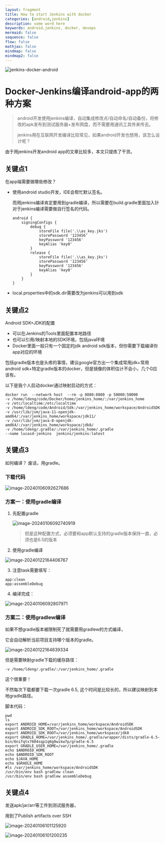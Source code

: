 ```yaml
---
layout: fragment
title: How to start Jenkins with docker
categories: [android,jenkins]
description: some word here
keywords: android,jenkins, docker, devops
mermaid: false
sequence: false
flow: false
mathjax: false
mindmap: false
mindmap2: false
---
```




![jenkins-docker-android](https://raw.githubusercontent.com/KingofHubGit/ImageFactory/main/Public/jenkins-docker-android.png)

# Docker-Jenkins编译android-app的两种方案

> android开发使用jenkins编译，自动集成修改点/自动命名/自动备份，将修改的apk发布到测试服务器+发布网盘，而不需要用通讯工具传来传去。
>
> jenkins用在互联网开发编译比较常见，如果android开发也想用，该怎么设计呢？



由于用jenkins开发android app的文章比较多，本文只提炼了干货。



## 关键点1

在app端需要做哪些修改？

- 使用android studio开发，IDE会帮忙默认签名。

  而用jenkins编译肯定要用到gradle编译，所以需要在build.gradle里面加入针对于jenkins编译需要做自行签名的代码。

  ```
  android {
      signingConfigs {
          debug {
              storeFile file('.\\as_key.jks')
              storePassword '123456'
              keyPassword '123456'
              keyAlias 'key0'
          }
          release {
              storeFile file('.\\as_key.jks')
              storePassword '123456'
              keyPassword '123456'
              keyAlias 'key0'
          }
      }
  }
  ```

- local.properties中的sdk.dir需要改为jenkins可以用到sdk



## 关键点2

Android SDK+JDK的配置

- 可以在Jenkins的Tools里面配置本地路径
- 也可以引用/映射本地的SDK环境，包括java环境
- Docker里面一般只有一个固定的jdk  android sdk版本，但你需要下载编译你app对应的环境

包括gradle版本也是头疼的事情，建议google官方出一个集成常用jdk+常用android sdk+特定gradle版本的docker，但是镜像的体积估计不会小，几个G应该有。



以下是我个人启动docker通过映射启动的方式：

```
docker run  --network host  --rm -p 8080:8080 -p 50000:50000   
-v /home/ldeng/code/Docker/home/jenkins_home/:/var/jenkins_home   
-v /etc/localtime:/etc/localtime  
-v /home/ldeng/code/Android/Sdk:/var/jenkins_home/workspace/AndroidSDK 
-v /usr/lib/jvm/java-11-openjdk-amd64/:/var/jenkins_home/workspace/jdk11/ 
-v /usr/lib/jvm/java-8-openjdk-amd64/:/var/jenkins_home/workspace/jdk8/  
-v /home/ldeng/.gradle/:/var/jenkins_home/.gradle     
--name lucasd-jenkins  jenkins/jenkins:latest
```





## 关键点3

如何编译？ 废话，用gradle。



### 下载代码

![image-20240106092627686](https://raw.githubusercontent.com/KingofHubGit/ImageFactory/main/Public/image-20240106092627686.png)



### 方案一：使用gradle编译

1. 先配置gradle

   ![image-20240106092740919](https://raw.githubusercontent.com/KingofHubGit/ImageFactory/main/Public/image-20240106092740919.png)

   >  但是这种配置方式，必须要和app默认支持的gradle版本保持一直，必须也是6.5的版本

2. 使用gradle编译

![image-20240122164406767](https://raw.githubusercontent.com/KingofHubGit/ImageFactory/main/Public/image-20240122164406767.png)





3. 注意task需要填写：

```
app:clean
app:assembleDebug
```

4. 编译完成：

![image-20240106092807971](https://raw.githubusercontent.com/KingofHubGit/ImageFactory/main/Public/image-20240106092807971.png)



### 方案二：使用gradlew编译

如果不想gradle版本被限制死了就需要用gradlew的方式编译，

它会自动解析当前项目支持哪个版本的gradle。

![image-20240122164639334](https://raw.githubusercontent.com/KingofHubGit/ImageFactory/main/Public/image-20240122164639334.png)

但是需要映射gradle下载的缓存路径：

```
-v /home/ldeng/.gradle/:/var/jenkins_home/.gradle
```

这个很重要！

不然每次下载都要下载一次gradle 6.5, 这个时间是比较长的，所以建议映射到本地gradle路径。



脚本代码：

```shell
pwd
ls
export ANDROID_HOME=/var/jenkins_home/workspace/AndroidSDK
export ANDROID_SDK_ROOT=/var/jenkins_home/workspace/AndroidSDK
export ANDROID_SDK_ROOT=/var/jenkins_home/workspace/jdk8
export GRADLE_HOME=/var/jenkins_home/.gradle/wrapper/dists/gradle-6.5-bin/6nifqtx7604sqp1q6g8wikw7p/gradle-6.5
export GRADLE_USER_HOME=/var/jenkins_home/.gradle
echo $ANDROID_HOME
echo $ANDROID_SDK_ROOT
echo $JAVA_HOME
echo $GRADLE_HOME
#ls /var/jenkins_home/workspace/AndroidSDK
/usr/bin/env bash gradlew clean
/usr/bin/env bash gradlew assembleDebug
```





## 关键点4

发送apk/jar/arr等工件到测试服务器，

用到了Publish artifacts over SSH

![image-20240106101125920](https://raw.githubusercontent.com/KingofHubGit/ImageFactory/main/Public/image-20240106101125920.png)

![image-20240106101200235](https://raw.githubusercontent.com/KingofHubGit/ImageFactory/main/Public/image-20240106101200235.png)



